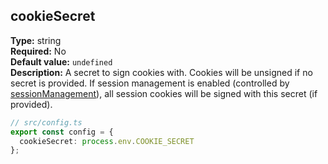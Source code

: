 ## cookieSecret

**Type:** string  
**Required:** No  
**Default value:** `undefined`  
**Description:** A secret to sign cookies with. Cookies will be unsigned if no secret is provided. If session management is enabled (controlled by [sessionManagement](#sessionmanagement)), all session cookies will be signed with this secret (if provided).

```ts
// src/config.ts
export const config = {
  cookieSecret: process.env.COOKIE_SECRET
};
```
